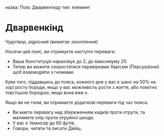 назва: Пояс Дварвентиду тип: елемент

# Дварвенкінд
_Чудотвор, рідкісний (вимагає захоплення)_

Носячи цей пояс, ви отримуєте наступні переваги:

* Ваша Конституція нараховує до 2, до максимуму 20.
* Тепер ви можете скористатися перевірками Харісми (Персуазіони) щоб взаємодіяти з гномами.

Крім того, піддавшись до пояса, кожного дня у вас є шанс на 50% на зорі росту бороди, якщо у вас можливість рости з життя, або помітно товстішою бородою, якщо вона вже є.

Якщо ви не гном, ви отримаєте додаткові переваги під час пояса:

* Ви маєте перевагу над збереженням кидків проти отрути, та матимете опір проти отруйної шкоди.
* У вас є темнозір до 60 футів.
* Говори, читати та писати Двійц. 